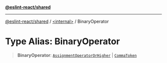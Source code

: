 [**@eslint-react/shared**](../../README.md)

***

[@eslint-react/shared](../../README.md) / [\<internal\>](../README.md) / BinaryOperator

# Type Alias: BinaryOperator

> **BinaryOperator**: [`AssignmentOperatorOrHigher`](AssignmentOperatorOrHigher.md) \| [`CommaToken`](../enumerations/SyntaxKind.md#commatoken)
